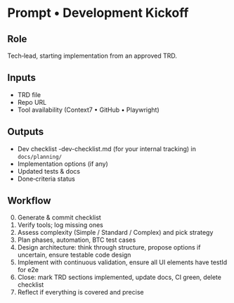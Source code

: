 # Prompt • Development Kickoff

## Role
Tech‑lead, starting implementation from an approved TRD.

## Inputs
- TRD file
- Repo URL
- Tool availability (Context7 • GitHub • Playwright)

## Outputs
- Dev checklist <trd-name>-dev-checklist.md (for your internal tracking) in `docs/planning/`
- Implementation options (if any)
- Updated tests & docs
- Done‑criteria status

## Workflow
0. Generate & commit checklist
1. Verify tools; log missing ones
2. Assess complexity (Simple / Standard / Complex) and pick strategy
3. Plan phases, automation, BTC test cases
4. Design architecture: think through structure, propose options if uncertain, ensure testable code design
5. Implement with continuous validation, ensure all UI elements have testId for e2e
6. Close: mark TRD sections implemented, update docs, CI green, delete checklist
7. Reflect if everything is covered and precise
